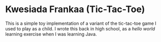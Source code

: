 # Kwesiada Frankaa (Tic-Tac-Toe)

This is a simple toy implementation of a variant of the tic-tac-toe game I used to play as a child. I wrote this back in high school, as a *hello world* learning exercise when I was learning Java.
